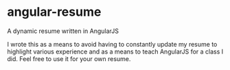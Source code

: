 angular-resume
==============

A dynamic resume written in AngularJS


I wrote this as a means to avoid having to constantly update my resume to highlight various experience and as a means to teach AngularJS for a class I did.
Feel free to use it for your own resume.
